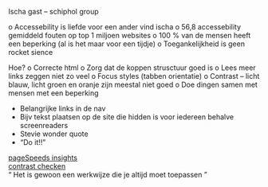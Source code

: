 Ischa gast – schiphol group 

o	Accessebility is liefde voor een ander vind ischa
o	56,8 accessebility gemiddeld fouten op top 1 miljoen websites
o	100 % van de mensen heeft een beperking (al is het maar voor een tijdje)
o	Toegankelijkheid is geen rocket sience

Hoe?
o	Correcte html 
o	Zorg dat de koppen strusctuur goed is
o	Lees meer links zeggen niet zo veel
o	Focus styles (tabben orientatie)
o	Contrast – licht blauw, licht groen en oranje zijn meestal niet goed
o	 Doe dingen samen met mensen met een beperking

-	Belangrijke links in de nav
-	Bijv tekst plaatsen op de site die hidden is voor iedereen behalve screenreaders
-	Stevie wonder quote
-	“Do it!!”

[pageSpeeds insights](https://pagespeed.web.dev/) <br>
[contrast checken](https://www.tpgi.com/) <br>
“ Het is gewoon een werkwijze die je altijd moet toepassen ”

